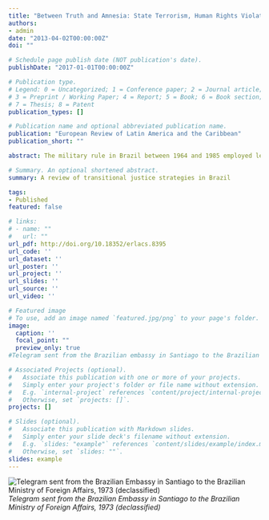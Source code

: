 ```yaml
---
title: "Between Truth and Amnesia: State Terrorism, Human Rights Violations and Transitional Justice in Brazil"
authors:
- admin
date: "2013-04-02T00:00:00Z"
doi: ""

# Schedule page publish date (NOT publication's date).
publishDate: "2017-01-01T00:00:00Z"

# Publication type.
# Legend: 0 = Uncategorized; 1 = Conference paper; 2 = Journal article;
# 3 = Preprint / Working Paper; 4 = Report; 5 = Book; 6 = Book section;
# 7 = Thesis; 8 = Patent
publication_types: []

# Publication name and optional abbreviated publication name.
publication: "European Review of Latin America and the Caribbean"
publication_short: ""

abstract: The military rule in Brazil between 1964 and 1985 employed less violence than similar authoritarian regimes in neighboring countries, and attempted to maintain a facade of legitimacy by allowing for a consented opposition. Nevertheless, Brazil was the last Latin American nation to establish a truth commission. Ever since the Amnesty Law was passed in 1979, authorities and citizens have both struggled to come to terms with the human rights violations committed in the past. The Brazilian government went as far as offering material reparations to the presumed victims without disclosing official information to establish what the reparations were being paid for. Is it better to remember or forget? This Exploration discusses transitional justice strategies, and documents recent developments in Brazil's political history.

# Summary. An optional shortened abstract.
summary: A review of transitional justice strategies in Brazil

tags:
- Published
featured: false

# links:
# - name: ""
#   url: ""
url_pdf: http://doi.org/10.18352/erlacs.8395
url_code: ''
url_dataset: ''
url_poster: ''
url_project: ''
url_slides: ''
url_source: ''
url_video: ''

# Featured image
# To use, add an image named `featured.jpg/png` to your page's folder. 
image:
  caption: ''
  focal_point: ""
  preview_only: true
#Telegram sent from the Brazilian embassy in Santiago to the Brazilian Ministry of Foreign Affairs, 1973

# Associated Projects (optional).
#   Associate this publication with one or more of your projects.
#   Simply enter your project's folder or file name without extension.
#   E.g. `internal-project` references `content/project/internal-project/index.md`.
#   Otherwise, set `projects: []`.
projects: []

# Slides (optional).
#   Associate this publication with Markdown slides.
#   Simply enter your slide deck's filename without extension.
#   E.g. `slides: "example"` references `content/slides/example/index.md`.
#   Otherwise, set `slides: ""`.
slides: example
---
```

![Telegram sent from the Brazilian Embassy in Santiago to the Brazilian Ministry of Foreign Affairs, 1973 (declassified)](featured.png)
*Telegram sent from the Brazilian Embassy in Santiago to the Brazilian Ministry of Foreign Affairs, 1973 (declassified)*
